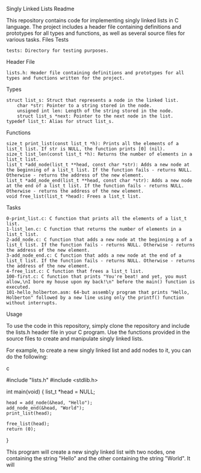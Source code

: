 Singly Linked Lists Readme

This repository contains code for implementing singly linked lists in C language. The project includes a header file containing definitions and prototypes for all types and functions, as well as several source files for various tasks.
Files
Tests

    tests: Directory for testing purposes.

Header File

    lists.h: Header file containing definitions and prototypes for all types and functions written for the project.

Types

    struct list_s: Struct that represents a node in the linked list.
        char *str: Pointer to a string stored in the node.
        unsigned int len: Length of the string stored in the node.
        struct list_s *next: Pointer to the next node in the list.
    typedef list_t: Alias for struct list_s.

Functions

    size_t print_list(const list_t *h): Prints all the elements of a list_t list. If str is NULL, the function prints [0] (nil).
    size_t list_len(const list_t *h): Returns the number of elements in a list_t list.
    list_t *add_node(list_t **head, const char *str): Adds a new node at the beginning of a list_t list. If the function fails - returns NULL. Otherwise - returns the address of the new element.
    list_t *add_node_end(list_t **head, const char *str): Adds a new node at the end of a list_t list. If the function fails - returns NULL. Otherwise - returns the address of the new element.
    void free_list(list_t *head): Frees a list_t list.

Tasks

    0-print_list.c: C function that prints all the elements of a list_t list.
    1-list_len.c: C function that returns the number of elements in a list_t list.
    2-add_node.c: C function that adds a new node at the beginning a of a list_t list. If the function fails - returns NULL. Otherwise - returns the address of the new element.
    3-add_node_end.c: C function that adds a new node at the end of a list_t list. If the function fails - returns NULL. Otherwise - returns the address of the new element.
    4-free_list.c: C function that frees a list_t list.
    100-first.c: C function that prints "You're beat! and yet, you must allow,\nI bore my house upon my back!\n" before the main() function is executed.
    101-hello_holberton.asm: 64-but assembly program that prints "Hello, Holberton" followed by a new line using only the printf() function without interrupts.

Usage

To use the code in this repository, simply clone the repository and include the lists.h header file in your C program. Use the functions provided in the source files to create and manipulate singly linked lists.

For example, to create a new singly linked list and add nodes to it, you can do the following:

c

#include "lists.h"
#include <stdlib.h>

int main(void)
{
    list_t *head = NULL;

    head = add_node(&head, "Hello");
    add_node_end(&head, "World");
    print_list(head);

    free_list(head);
    return (0);
}

This program will create a new singly linked list with two nodes, one containing the string "Hello" and the other containing the string "World". It will

